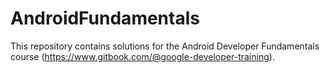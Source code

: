 # AndroidFundamentals
This repository contains solutions for the Android Developer Fundamentals course (https://www.gitbook.com/@google-developer-training).
